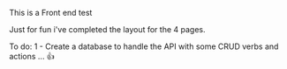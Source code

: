 
This is a Front end test

Just for fun i've completed the layout for the 4 pages.

To do: 
1 - Create a database to handle the API with some CRUD verbs and actions
...
👍




